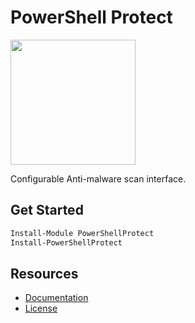 # PowerShell Protect

<img src="https://github.com/ironmansoftware/powershell-protect/raw/master/icon.png" width="200" height="200" />

Configurable Anti-malware scan interface. 

## Get Started 

```powershell
Install-Module PowerShellProtect
Install-PowerShellProtect
```

## Resources

- [Documentation](https://docs.powershellprotect.com)
- [License](./LICENSE)